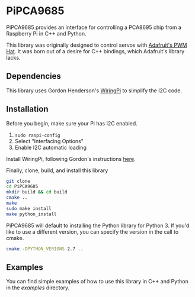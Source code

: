 # PiPCA9685

PiPCA9685 provides an interface for controlling a PCA8695 chip from a Raspberry Pi in C++ and Python.

This library was originally designed to control servos with [Adafruit's PWM Hat](https://www.adafruit.com/product/2327). It was born out of a desire for C++ bindings, which Adafruit's library lacks.

## Dependencies

This library uses Gordon Henderson's [WiringPi](http://wiringpi.com/) to simplify the I2C code.

## Installation

Before you begin, make sure your Pi has I2C enabled.
   1. `sudo raspi-config`
   2. Select "Interfacing Options"
   3. Enable I2C automatic loading
   
Install WiringPi, following Gordon's instructions [here](http://wiringpi.com/download-and-install/).

Finally, clone, build, and install this library

```bash
git clone 
cd PiPCA9685
mkdir build && cd build
cmake ..
make
sudo make install
make python_install
```

PiPCA9685 will default to installing the Python library for Python 3. If you'd like to use a different version, you can specify the version in the call to cmake.

```bash
cmake -DPYTHON_VERIONS 2.7 ..
```

## Examples

You can find simple examples of how to use this library in C++ and Python in the _examples_ directory.
